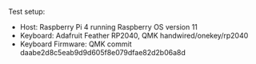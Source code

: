 Test setup:

- Host: Raspberry Pi 4 running Raspberry OS version 11
- Keyboard: Adafruit Feather RP2040, QMK handwired/onekey/rp2040
- Keyboard Firmware: QMK commit daabe2d8c5eab9d9d605f8e079dfae82d2b06a8d
